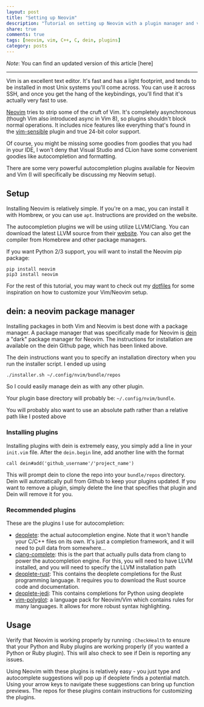 ```yaml
---
layout: post
title: "Setting up Neovim"
description: "Tutorial on setting up Neovim with a plugin manager and various helpful plugins"
share: true
comments: true
tags: [neovim, vim, C++, C, dein, plugins]
category: posts
---
```


*Note*: You can find an updated version of this article [here]

------------------------------------------------------------------------------

Vim is an excellent text editor. It's fast and has a light footprint, and tends
to be installed in most Unix systems you'll come across. You can use it across
SSH, and once you get the hang of the keybindings, you'll find that it's
actually very fast to use.

[Neovim](https://neovim.io) tries to strip some of the cruft of Vim. It's
completely asynchronous (though Vim also introduced async in Vim 8), so
plugins shouldn't block normal operations. It includes nice features like
everything that's found in the [vim-sensible](https://github.com/tpope/vim-sensible)
plugin and true 24-bit color support.

Of course, you might be missing some goodies from goodies that you had in
your IDE, I won't deny that Visual Studio and CLion have some convenient
goodies like autocompletion and formatting.

There are some very powerful autocompletion plugins available for Neovim and Vim
(I will specifically be discussing my Neovim setup).

## Setup

Installing Neovim is relatively simple. If you're on a mac, you can install it
with Hombrew, or you can use `apt`. Instructions are provided on the website.

The autocompletion plugins we will be using utilize LLVM/Clang. You can download
the latest LLVM source from their [website](http://llvm.org). You can also get the
compiler from Homebrew and other package managers.

If you want Python 2/3 support, you will want to install the Neovim pip package:

```shell
pip install neovim
pip3 install neovim
```

For the rest of this tutorial, you may want to check out my
[dotfiles](https://github.com/afnanenayet/dotfiles)
for some inspiration on how to customize your Vim/Neovim setup.

## dein: a neovim package manager

Installing packages in both Vim and Neovim is best done with a package manager.
A package manager that was specifically made for Neovim is [dein](https://github.com/Shougo/dein.vim)
a "dark" package manager for Neovim. The instructions for installation are
available on the dein Github page, which has been linked above.

The dein instructions want you to specify an installation directory when
you run the installer script. I ended up using

```bash
./installer.sh ~/.config/nvim/bundle/repos
```

So I could easily manage dein as with any other plugin.

Your plugin base directory will probably be: `~/.config/nvim/bundle`.

You will probably also want to use an absolute path rather than a relative
path like I posted above

### Installing plugins

Installing plugins with dein is extremely easy, you simply add a line in
your `init.vim` file. After the `dein.begin` line, add another line with
the format

```vimscript
call dein#add('github_username'/'project_name')
```

This will prompt dein to clone the repo into your `bundle/repos` directory.
Dein will automatically pull from Github to keep your plugins updated. If
you want to remove a plugin, simply delete the line that specifies that plugin
and Dein will remove it for you.

### Recommended plugins

These are the plugins I use for autocompletion:

* [deoplete](https://github.com/Shougo/deoplete.nvim): the actual autocompletion engine. Note that it won't handle
your C/C++ files on its own. It's just a completion framework, and it will
need to pull data from somewhere...
* [clang-complete](https://github.com/Rip-Rip/clang_complete): this is the
part that actually pulls data from clang to power the autocompletion engine.
For this, you will need to have LLVM installed, and you will need to specify
the LLVM installation path
* [deoplete-rust](https://github.com/sebastianmarkow/deoplete-rust):
This contains the deoplete completions for the Rust programming language. It
requires you to download the Rust source code and documentation.
* [deoplete-jedi](https://github.com/zchee/deoplete-jedi):
This contains completions for Python using deoplete
* [vim-polyglot](https://github.com/sheerun/vim-polyglot): a language pack for
Neovim/Vim which contains rules for many languages. It allows for more robust
syntax highlighting.

## Usage

Verify that Neovim is working properly by running `:CheckHealth` to ensure that
your Python and Ruby plugins are working properly (if you wanted a Python or
Ruby plugin). This will also check to see if Dein is reporting any issues.

Using Neovim with these plugins is relatively easy - you just type and autocomplete
suggestions will pop up if deoplete finds a potential match. Using your arrow keys
to navigate these suggestions can bring up function previews. The repos for these
plugins contain instructions for customizing the plugins.

